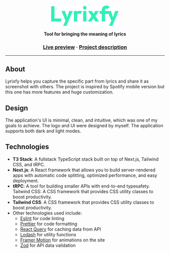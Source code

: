 <p align="center">
  <a href="https://dogehouse.tv">
    <img height=64 src="https://raw.githubusercontent.com/ivenuss/lyrixfy/master/public/static/logo.svg"/>
  </a>
  <p align="center"><strong>Tool for bringing the meaning of lyrics</strong></p>
</p>

<h3 align="center">
  <a href="https://lyrixfy.com/">Live preview</a>
  <span> · </span>
  <a href="https://jakubh.com/projects/lyrixfy">Project description</a>
</h3>

---

## About

Lyrixfy helps you capture the specific part from lyrics and share it as screenshot with others. The project is inspired by Spotify mobile version but this one has more features and huge customization.

## Design

The application's UI is minimal, clean, and intuitive, which was one of my goals to achieve. The logo and UI were designed by myself. The application supports both dark and light modes.

## Technologies

- **T3 Stack**: A fullstack TypeScript stack built on top of Next.js, Tailwind CSS, and tRPC.
- **Next.js**: A React framework that allows you to build server-rendered apps with automatic code splitting, optimized performance, and easy deployment.
- **tRPC**: A tool for building smaller APIs with end-to-end typesafety. Tailwind CSS: A CSS framework that provides CSS utility classes to boost productivity.
- **Tailwind CSS**: A CSS framework that provides CSS utility classes to boost productivity.
- Other technologies used include:
  - [Eslint](https://eslint.org/) for code linting
  - [Prettier](https://prettier.io/) for code formatting
  - [React Query](https://tanstack.com/query/) for caching data from API
  - [Lodash](https://lodash.com/) for utility functions
  - [Framer Motion](https://www.framer.com/motion/) for animations on the site
  - [Zod](https://zod.dev/) for API data validation
